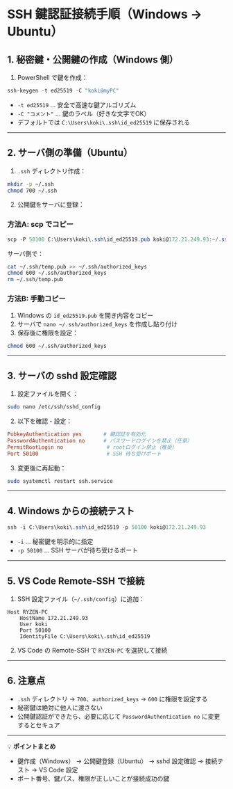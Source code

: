 # SSH 鍵認証接続手順（Windows → Ubuntu）

## 1. 秘密鍵・公開鍵の作成（Windows 側）

1. PowerShell で鍵を作成：
```powershell
ssh-keygen -t ed25519 -C "koki@myPC"
```
- `-t ed25519` … 安全で高速な鍵アルゴリズム
- `-C "コメント"` … 鍵のラベル（好きな文字でOK）
- デフォルトでは `C:\Users\koki\.ssh\id_ed25519` に保存される

---

## 2. サーバ側の準備（Ubuntu）

1. `.ssh` ディレクトリ作成：
```bash
mkdir -p ~/.ssh
chmod 700 ~/.ssh
```

2. 公開鍵をサーバに登録：

### 方法A: scp でコピー
```powershell
scp -P 50100 C:\Users\koki\.ssh\id_ed25519.pub koki@172.21.249.93:~/.ssh/temp.pub
```
サーバ側で：
```bash
cat ~/.ssh/temp.pub >> ~/.ssh/authorized_keys
chmod 600 ~/.ssh/authorized_keys
rm ~/.ssh/temp.pub
```

### 方法B: 手動コピー
1. Windows の `id_ed25519.pub` を開き内容をコピー  
2. サーバで `nano ~/.ssh/authorized_keys` を作成し貼り付け  
3. 保存後に権限を設定：
```bash
chmod 600 ~/.ssh/authorized_keys
```

---

## 3. サーバの sshd 設定確認

1. 設定ファイルを開く：
```bash
sudo nano /etc/ssh/sshd_config
```

2. 以下を確認・設定：
```conf
PubkeyAuthentication yes       # 鍵認証を有効化
PasswordAuthentication no      # パスワードログインを禁止（任意）
PermitRootLogin no              # rootログイン禁止（推奨）
Port 50100                      # SSH 待ち受けポート
```

3. 変更後に再起動：
```bash
sudo systemctl restart ssh.service
```

---

## 4. Windows からの接続テスト

```powershell
ssh -i C:\Users\koki\.ssh\id_ed25519 -p 50100 koki@172.21.249.93
```

- `-i` … 秘密鍵を明示的に指定  
- `-p 50100` … SSH サーバが待ち受けるポート

---

## 5. VS Code Remote-SSH で接続

1. SSH 設定ファイル（`~/.ssh/config`）に追加：
```sshconfig
Host RYZEN-PC
    HostName 172.21.249.93
    User koki
    Port 50100
    IdentityFile C:\Users\koki\.ssh\id_ed25519
```

2. VS Code の Remote-SSH で `RYZEN-PC` を選択して接続  

---

## 6. 注意点

- `.ssh` ディレクトリ → `700`、`authorized_keys` → `600` に権限を設定する  
- 秘密鍵は絶対に他人に渡さない  
- 公開鍵認証ができたら、必要に応じて `PasswordAuthentication no` に変更するとセキュア

---

💡 **ポイントまとめ**  
- 鍵作成（Windows） → 公開鍵登録（Ubuntu） → sshd 設定確認 → 接続テスト → VS Code 設定  
- ポート番号、鍵パス、権限が正しいことが接続成功の鍵

